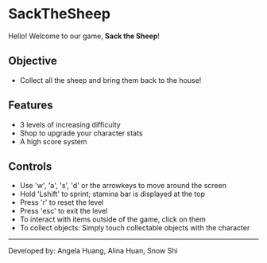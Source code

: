 # SackTheSheep

Hello! Welcome to our game, **Sack the Sheep**!


## Objective

+ Collect all the sheep and bring them back to the house!


## Features
+ 3 levels of increasing difficulty
+ Shop to upgrade your character stats
+ A high score system

## Controls
+ Use 'w', 'a', 's', 'd' or the arrowkeys to move around the screen
+ Hold 'Lshift' to sprint; stamina bar is displayed at the top
+ Press 'r' to reset the level
+ Press 'esc' to exit the level
+ To interact with items outside of the game, click on them
+ To collect objects: Simply touch collectable objects with the character

---

Developed by: Angela Huang, Alina Huan, Snow Shi